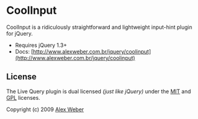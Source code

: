 # CoolInput

CoolInput is a ridiculously straightforward and lightweight input-hint plugin for jQuery.

* Requires jQuery 1.3+
* Docs: [http://www.alexweber.com.br/jquery/coolinput](http://www.alexweber.com.br/jquery/coolinput)


## License

The Live Query plugin is dual licensed *(just like jQuery)* under the [MIT](http://www.opensource.org/licenses/mit-license.php) and [GPL](http://www.opensource.org/licenses/gpl-license.php) licenses.

Copyright (c) 2009 [Alex Weber](http://alexweber.com.br)
